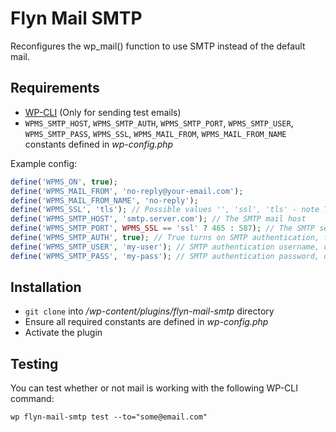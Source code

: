 # Flyn Mail SMTP

Reconfigures the wp_mail() function to use SMTP instead of the default mail.

## Requirements

* [WP-CLI](https://wp-cli.org/) (Only for sending test emails)
* `WPMS_SMTP_HOST`, `WPMS_SMTP_AUTH`, `WPMS_SMTP_PORT`, `WPMS_SMTP_USER`, `WPMS_SMTP_PASS`, `WPMS_SSL`, `WPMS_MAIL_FROM`, `WPMS_MAIL_FROM_NAME` constants defined in *wp-config.php*

Example config:

```php
define('WPMS_ON', true);
define('WPMS_MAIL_FROM', 'no-reply@your-email.com');
define('WPMS_MAIL_FROM_NAME', 'no-reply');
define('WPMS_SSL', 'tls'); // Possible values '', 'ssl', 'tls' - note TLS is not STARTTLS
define('WPMS_SMTP_HOST', 'smtp.server.com'); // The SMTP mail host
define('WPMS_SMTP_PORT', WPMS_SSL == 'ssl' ? 465 : 587); // The SMTP server port number
define('WPMS_SMTP_AUTH', true); // True turns on SMTP authentication, false turns it off
define('WPMS_SMTP_USER', 'my-user'); // SMTP authentication username, only used if WPMS_SMTP_AUTH is true
define('WPMS_SMTP_PASS', 'my-pass'); // SMTP authentication password, only used if WPMS_SMTP_AUTH is true
```

## Installation

* `git clone` into */wp-content/plugins/flyn-mail-smtp* directory
* Ensure all required constants are defined in *wp-config.php*
* Activate the plugin

## Testing

You can test whether or not mail is working with the following WP-CLI command:
```
wp flyn-mail-smtp test --to="some@email.com"
```